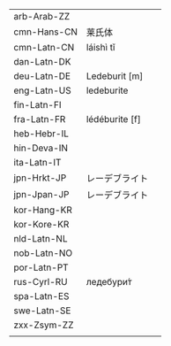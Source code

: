 | | | |
|-|-|-|
| arb-Arab-ZZ |  |  |
| cmn-Hans-CN | 莱氏体 |  |
| cmn-Latn-CN | láishì tǐ |  |
| dan-Latn-DK |  |  |
| deu-Latn-DE | Ledeburit [m] |  |
| eng-Latn-US | ledeburite |  |
| fin-Latn-FI |  |  |
| fra-Latn-FR | lédéburite [f] |  |
| heb-Hebr-IL |  |  |
| hin-Deva-IN |  |  |
| ita-Latn-IT |  |  |
| jpn-Hrkt-JP | レーデブライト |  |
| jpn-Jpan-JP | レーデブライト |  |
| kor-Hang-KR |  |  |
| kor-Kore-KR |  |  |
| nld-Latn-NL |  |  |
| nob-Latn-NO |  |  |
| por-Latn-PT |  |  |
| rus-Cyrl-RU | ледебури́т |  |
| spa-Latn-ES |  |  |
| swe-Latn-SE |  |  |
| zxx-Zsym-ZZ |  |  |
|  |  |  |
